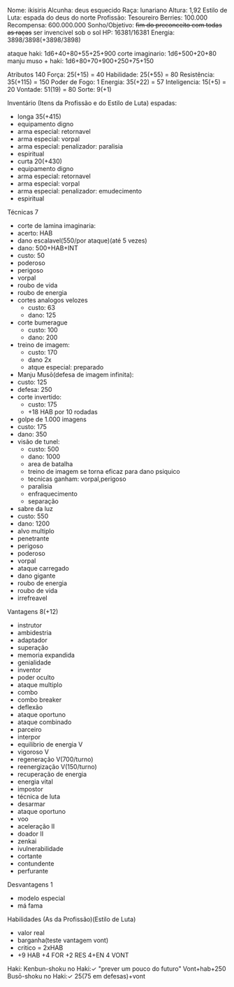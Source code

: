 Nome: ikisiris
Alcunha: deus esquecido
Raça: lunariano
Altura: 1,92
Estilo de Luta: espada do deus do norte
Profissão: Tesoureiro
Berries: 100.000
Recompensa: 600.000.000
Sonho/Objetivo: ~~fim do preconceito com todas as raças~~ ser invencivel sob o sol
HP: 16381/16381
Energia: 3898/3898(+3898/3898)




ataque haki: 1d6+40+80+55+25+900
corte imaginario: 1d6+500+20+80
manju muso + haki: 1d6+80+70+900+250+75+150

Atributos 140
Força: 25(+15) = 40
Habilidade: 25(+55) = 80
Resistência: 35(+115) = 150
Poder de Fogo: 1
Energia: 35(+22) = 57
Inteligencia: 15(+5) = 20
Vontade: 51(19) = 80
Sorte: 9(+1)


Inventário (Itens da Profissão e do Estilo de Luta)
espadas:
- longa 35(+415)
 - equipamento digno
 - arma especial: retornavel
 - arma especial: vorpal
 - arma especial: penalizador: paralisia
 - espiritual
- curta 20(+430)
 - equipamento digno
 - arma especial: retornavel
 - arma especial: vorpal
 - arma especial: penalizador: emudecimento
 - espiritual


Técnicas 7
- corte de lamina imaginaria:
 - acerto: HAB
 - dano escalavel(550/por ataque)(até 5 vezes)
 - dano: 500+HAB+INT
 - custo: 50
 - poderoso
 - perigoso
 - vorpal
 - roubo de vida
 - roubo de energia
- cortes analogos velozes
  - custo: 63
  - dano: 125
- corte bumerague
  - custo: 100
  - dano: 200
- treino de imagem:
  - custo: 170
  - dano 2x
  - atque especial: preparado
- Manju Musō(defesa de imagem infinita):
 - custo: 125
 - defesa: 250
- corte invertido:
  - custo: 175
  - +18 HAB por 10 rodadas
- golpe de 1.000 imagens
 - custo: 175
 - dano: 350 
- visão de tunel:
  - custo: 500
  - dano: 1000
  - area de batalha
  - treino de imagem se torna eficaz para dano psiquico
  - tecnicas ganham: vorpal,perigoso
  - paralisia
  - enfraquecimento
  - separação
- sabre da luz
 - custo: 550
 - dano: 1200
 - alvo multiplo
 - penetrante
 - perigoso
 - poderoso
 - vorpal
 - ataque carregado
 - dano gigante
 - roubo de energia
 - roubo de vida
 - irrefreavel



Vantagens 8(+12)
- instrutor
- ambidestria
- adaptador
- superação
- memoria expandida
- genialidade
- inventor
- poder oculto
- ataque multiplo
- combo
- combo breaker
- deflexão
- ataque oportuno
- ataque combinado
- parceiro
- interpor
- equilibrio de energia V
- vigoroso V
- regeneração V(700/turno) 
- reenergização V(150/turno)
- recuperação de energia
- energia vital
- impostor
- técnica de luta
 - desarmar
 - ataque oportuno
- voo
- aceleração II
- doador II
- zenkai
- ivulnerabilidade
 - cortante
 - contundente
 - perfurante


Desvantagens 1
- modelo especial
- má fama

Habilidades (As da Profissão)(Estilo de Luta)
- valor real
- barganha(teste vantagem vont)
- critico = 2xHAB
- +9 HAB +4 FOR +2 RES 4+EN 4 VONT

Haki:
Kenbun-shoku no Haki:✓ "prever um pouco do futuro" Vont+hab+250
Busō-shoku no Haki:✓  25(75 em defesas)+vont